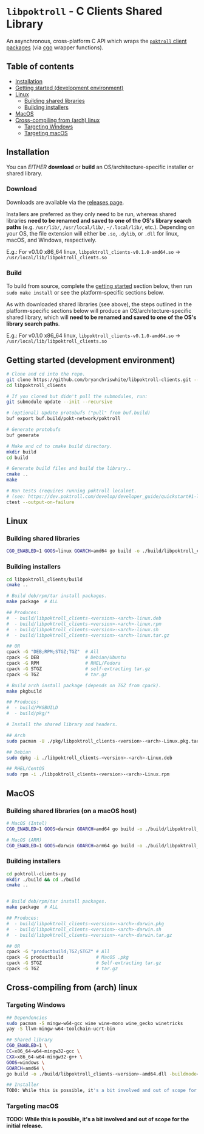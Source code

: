 # `libpoktroll` - C Clients Shared Library

An asynchronous, cross-platform C API which wraps the [`poktroll` client packages](https://pkg.go.dev/github.com/pokt-network/poktroll/pkg/client) (via [cgo](https://pkg.go.dev/cmd/cgo) wrapper functions).

## Table of contents <!-- omit in toc -->

- [Installation](#installation)
- [Getting started (development environment)](#getting-started-development-environment)
- [Linux](#linux)
    - [Building shared libraries](#building-shared-libraries-1)
    - [Building installers](#building-installers-1)
- [MacOS](#macos)
- [Cross-compiling from (arch) linux](#cross-compiling-from-arch-linux-1)
    - [Targeting Windows](#targeting-windows)
    - [Targeting macOS](#targeting-macos)


## Installation

You can _EITHER_ **download** or **build** an OS/architecture-specific installer or shared library.

### Download

Downloads are available via the [releases page](https://github.com/bryanchriswhite/libpoktroll-clients/releases).

Installers are preferred as they only need to be run, whereas shared libraries **need to be renamed and saved to one of the OS's library search paths** (e.g. `/usr/lib/`, `/usr/local/lib/`, `~/.local/lib/`, etc.).
Depending on your OS, the file extension will either be `.so`, `.dylib`, or `.dll` for linux, macOS, and Windows, respectively.

E.g.: For v0.1.0 x86_64 linux, `libpoktroll_clients-v0.1.0-amd64.so` -> `/usr/local/lib/libpoktroll_clients.so`

### Build

To build from source, complete the [getting started](#getting-started-development-environment) section below, then run `sudo make install` or see the platform-specific sections below.

As with downloaded shared libraries (see above), the steps outlined in the platform-specific sections below will produce an OS/architecture-specific shared library, which will **need to be renamed and saved to one of the OS's library search paths**.

E.g.: For v0.1.0 x86_64 linux, `libpoktroll_clients-v0.1.0-amd64.so` -> `/usr/local/lib/libpoktroll_clients.so`

## Getting started (development environment)
```bash
# Clone and cd into the repo.
git clone https://github.com/bryanchriswhite/libpoktroll-clients.git --recurse-submodules
cd libpoktroll_clients

# If you cloned but didn't pull the submodules, run:
git submodule update --init --recursive

# (optional) Update protobufs ("pull" from buf.build)
buf export buf.build/pokt-network/poktroll

# Generate protobufs
buf generate

# Make and cd to cmake build directory.
mkdir build
cd build

# Generate build files and build the library..
cmake ..
make

# Run tests (requires running poktroll localnet.
# (see: https://dev.poktroll.com/develop/developer_guide/quickstart#1-launch--inspect-localnet)
ctest --output-on-failure
```

## Linux

### Building shared libraries

```bash
CGO_ENABLED=1 GOOS=linux GOARCH=amd64 go build -o ./build/libpoktroll_clients-<version>-amd64.so -buildmode=c-shared .
```

### Building installers

```bash
cd libpoktroll_clients/build
cmake ..

# Build deb/rpm/tar install packages.
make package  # ALL

## Produces:
#  - build/libpoktroll_clients-<version>-<arch>-linux.deb
#  - build/libpoktroll_clients-<version>-<arch>-linux.rpm
#  - build/libpoktroll_clients-<version>-<arch>-linux.sh
#  - build/libpoktroll_clients-<version>-<arch>-linux.tar.gz

## OR
cpack -G "DEB;RPM;STGZ;TGZ"  # All
cpack -G DEB                 # Debian/Ubuntu
cpack -G RPM                 # RHEL/Fedora
cpack -G STGZ                # self-extracting tar.gz
cpack -G TGZ                 # tar.gz

# Build arch install package (depends on TGZ from cpack).
make pkgbuild

## Produces:
#  - build/PKGBUILD
#  - build/pkg/*

# Install the shared library and headers.

## Arch
sudo pacman -U ./pkg/libpoktroll_clients-<version>-<arch>-Linux.pkg.tar.zst   

## Debian
sudo dpkg -i ./libpoktroll_clients-<version>-<arch>-Linux.deb

## RHEL/CentOS
sudo rpm -i ./libpoktroll_clients-<version>-<arch>-Linux.rpm
```

## MacOS

### Building shared libraries (on a macOS host)

```bash
# MacOS (Intel)
CGO_ENABLED=1 GOOS=darwin GOARCH=amd64 go build -o ./build/libpoktroll_clients-<version>-amd64.dylib -buildmode=c-shared .

# MacOS (ARM)
CGO_ENABLED=1 GOOS=darwin GOARCH=arm64 go build -o ./build/libpoktroll_clients-<version>-arm64.dylib -buildmode=c-shared .
```

### Building installers

```bash
cd poktroll-clients-py
mkdir ./build && cd ./build
cmake ..


# Build deb/rpm/tar install packages.
make package  # ALL

## Produces:
#  - build/libpoktroll_clients-<version>-<arch>-darwin.pkg
#  - build/libpoktroll_clients-<version>-<arch>-darwin.sh
#  - build/libpoktroll_clients-<version>-<arch>-darwin.tar.gz

## OR
cpack -G "productbuild;TGZ;STGZ" # All
cpack -G productbuild            # MacOS .pkg
cpack -G STGZ                    # Self-extracting tar.gz
cpack -G TGZ                     # tar.gz
```

## Cross-compiling from (arch) linux

### Targeting Windows

```bash
## Dependencies
sudo pacman -S mingw-w64-gcc wine wine-mono wine_gecko winetricks
yay -S llvm-mingw-w64-toolchain-ucrt-bin

## Shared library
CGO_ENABLED=1 \
CC=x86_64-w64-mingw32-gcc \
CXX=x86_64-w64-mingw32-g++ \
GOOS=windows \
GOARCH=amd64 \
go build -o ./build/libpoktroll_clients-<version>-amd64.dll -buildmode=c-shared .

## Installer
TODO: While this is possible, it's a bit involved and out of scope for the initial release.
```

### Targeting macOS

**TODO: While this is possible, it's a bit involved and out of scope for the initial release.**
